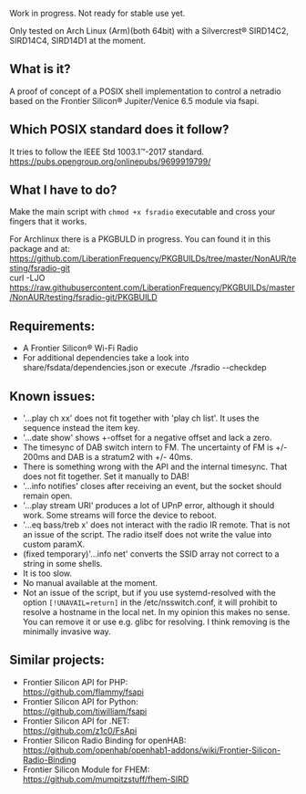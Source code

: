 Work in progress. Not ready for stable use yet.

Only tested on Arch Linux (Arm)(both 64bit) with a Silvercrest® SIRD14C2, SIRD14C4, SIRD14D1 at the moment.


What is it?  
-----------------------------------
A proof of concept of a POSIX shell implementation to control a netradio based on 
the Frontier Silicon® Jupiter/Venice 6.5 module via fsapi.


Which POSIX standard does it follow?
-----------------------------------
It tries to follow the IEEE Std 1003.1™-2017 standard.  
https://pubs.opengroup.org/onlinepubs/9699919799/


What I have to do?  
-----------------------------------
Make the main script with `chmod +x fsradio` executable and cross your fingers that it works.  

For Archlinux there is a PKGBULD in progress. You can found it in this package and at:  
https://github.com/LiberationFrequency/PKGBUILDs/tree/master/NonAUR/testing/fsradio-git  
curl -LJO https://raw.githubusercontent.com/LiberationFrequency/PKGBUILDs/master/NonAUR/testing/fsradio-git/PKGBUILD


Requirements:
------------------------------------
* A Frontier Silicon® Wi-Fi Radio
* For additional dependencies take a look into share/fsdata/dependencies.json or execute ./fsradio --checkdep


Known issues:   
------------------------------------
* '...play ch xx' does not fit together with 'play ch list'. It uses the sequence instead the item key.  
* '...date show' shows +-offset for a negative offset and lack a zero. 
* The timesync of DAB switch intern to FM. The uncertainty of FM is +/- 200ms and DAB is a stratum2 with +/- 40ms.
* There is something wrong with the API and the internal timesync. That does not fit together. Set it manually to DAB!
* '...info notifies' closes after receiving an event, but the socket should remain open.
* '...play stream URI' produces a lot of UPnP error, although it should work. Some streams will force the device to reboot.
* '...eq bass/treb x' does not interact with the radio IR remote. That is not an issue of the script. The radio itself does not write the value into custom paramX.
* (fixed temporary)'...info net' converts the SSID array not correct to a string in some shells.
* It is too slow.
* No manual available at the moment.
* Not an issue of the script, but if you use systemd-resolved with the option `[!UNAVAIL=return]` 
in the /etc/nsswitch.conf, it will prohibit to resolve a hostname in the local net. In my opinion this makes no sense. 
You can remove it or use e.g. glibc for resolving. I think removing is the minimally invasive way.


Similar projects:   
------------------------------------
* Frontier Silicon API for PHP:  
https://github.com/flammy/fsapi
* Frontier Silicon API for Python:  
https://github.com/tiwilliam/fsapi
* Frontier Silicon API for .NET:  
https://github.com/z1c0/FsApi
* Frontier Silicon Radio Binding for openHAB:  
https://github.com/openhab/openhab1-addons/wiki/Frontier-Silicon-Radio-Binding
* Frontier Silicon Module for FHEM:  
https://github.com/mumpitzstuff/fhem-SIRD
